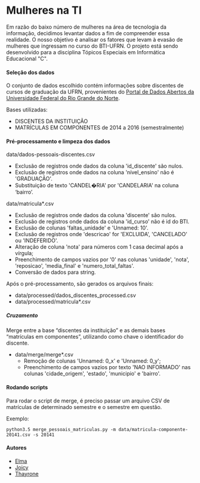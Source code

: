 # Mulheres na TI

Em razão do baixo número de mulheres na área de tecnologia da informação, decidimos levantar dados a fim de compreender essa realidade. O nosso objetivo é analisar os fatores que levam à evasão de mulheres que ingressam no curso do BTI-UFRN. 
O projeto está sendo desenvolvido para a disciplina Tópicos Especiais em Informática Educacional "C".


#### Seleção dos dados

O conjunto de dados escolhido contém informações sobre discentes de cursos de graduação da UFRN, provenientes do [Portal de Dados Abertos da Universidade Federal do Rio Grande do Norte](http://dados.ufrn.br/).

Bases utilizadas:
- DISCENTES DA INSTITUIÇÃO
- MATRÍCULAS EM COMPONENTES de 2014 a 2016 (semestralmente)


#### Pré-processamento e limpeza dos dados

data/dados-pessoais-discentes.csv
- Exclusão de registros onde dados da coluna 'id_discente' são nulos.
- Exclusão de registros onde dados na coluna 'nível_ensino' não é 'GRADUAÇÃO'.
- Substituição de texto 'CANDEL&#65533;RIA' por 'CANDELARIA' na coluna ‘bairro’.

data/matricula*.csv
- Exclusão de registros onde dados da coluna 'discente' são nulos.
- Exclusão de registros onde dados da coluna 'id_curso' não é id do BTI.
- Exclusão de colunas 'faltas_unidade' e 'Unnamed: 10'.
- Exclusão de registros onde 'descricao' for 'EXCLUIDA', 'CANCELADO' ou 'INDEFERIDO'.
- Alteração de coluna 'nota' para números com 1 casa decimal após a vírgula;
- Preenchimento de campos vazios por '0' nas colunas 'unidade', 'nota', 'reposicao', 'media_final' e 'numero_total_faltas'.
- Conversão de dados para string.

Após o pré-processamento, são gerados os arquivos finais:
- data/processed/dados_discentes_processed.csv
- data/processed/matricula*.csv

##### Cruzamento

Merge entre a base “discentes da instituição” e as demais bases “matrículas em componentes”, utilizando como chave o identificador do discente. 
- data/merge/merge*.csv
  - Remoção de colunas 'Unnamed: 0_x' e 'Unnamed: 0_y';
  - Preenchimento de campos vazios por texto 'NAO INFORMADO' nas colunas 'cidade_origem', 'estado', 'municipio' e 'bairro'.


#### Rodando scripts

Para rodar o script de merge, é preciso passar um arquivo CSV de matrículas de determinado semestre e o semestre em questão.

Exemplo:

```shell
python3.5 merge_pessoais_matriculas.py -m data/matricula-componente-20141.csv -s 20141

```

#### Autores

* [Elma](https://github.com/elmasantos/)
* [Joicy](https://github.com/joicyoliv)
* [Thayrone](https://github.com/thaydds)


